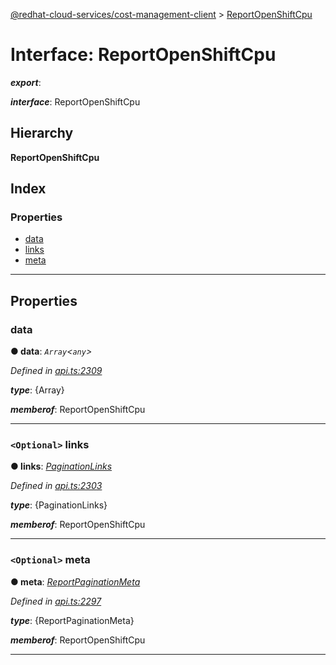 [@redhat-cloud-services/cost-management-client](../README.md) > [ReportOpenShiftCpu](../interfaces/reportopenshiftcpu.md)

# Interface: ReportOpenShiftCpu

*__export__*: 

*__interface__*: ReportOpenShiftCpu

## Hierarchy

**ReportOpenShiftCpu**

## Index

### Properties

* [data](reportopenshiftcpu.md#data)
* [links](reportopenshiftcpu.md#links)
* [meta](reportopenshiftcpu.md#meta)

---

## Properties

<a id="data"></a>

###  data

**● data**: *`Array`<`any`>*

*Defined in [api.ts:2309](https://github.com/karelhala/javascript-clients/blob/master/packages/cost-management/api.ts#L2309)*

*__type__*: {Array}

*__memberof__*: ReportOpenShiftCpu

___
<a id="links"></a>

### `<Optional>` links

**● links**: *[PaginationLinks](paginationlinks.md)*

*Defined in [api.ts:2303](https://github.com/karelhala/javascript-clients/blob/master/packages/cost-management/api.ts#L2303)*

*__type__*: {PaginationLinks}

*__memberof__*: ReportOpenShiftCpu

___
<a id="meta"></a>

### `<Optional>` meta

**● meta**: *[ReportPaginationMeta](reportpaginationmeta.md)*

*Defined in [api.ts:2297](https://github.com/karelhala/javascript-clients/blob/master/packages/cost-management/api.ts#L2297)*

*__type__*: {ReportPaginationMeta}

*__memberof__*: ReportOpenShiftCpu

___

